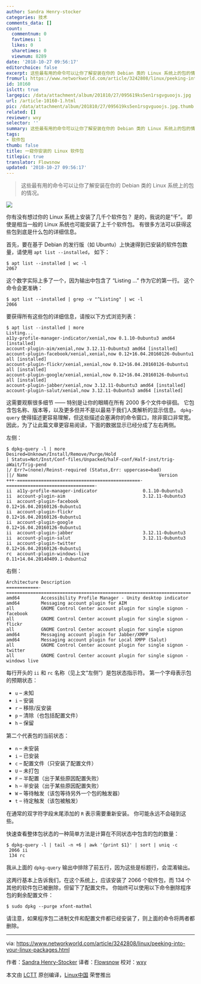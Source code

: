 ```yaml
---
author: Sandra Henry-stocker
categories: 技术
comments_data: []
count:
  commentnum: 0
  favtimes: 1
  likes: 0
  sharetimes: 0
  viewnum: 8289
date: '2018-10-27 09:56:17'
editorchoice: false
excerpt: 这些最有用的命令可以让你了解安装在你的 Debian 类的 Linux 系统上的包的情况。
fromurl: https://www.networkworld.com/article/3242808/linux/peeking-into-your-linux-packages.html
id: 10160
islctt: true
largepic: /data/attachment/album/201810/27/095619ks5en1rsgvguoojs.jpg
url: /article-10160-1.html
pic: /data/attachment/album/201810/27/095619ks5en1rsgvguoojs.jpg.thumb.jpg
related: []
reviewer: wxy
selector: ''
summary: 这些最有用的命令可以让你了解安装在你的 Debian 类的 Linux 系统上的包的情况。
tags:
- 软件包
thumb: false
title: 一窥你安装的 Linux 软件包
titlepic: true
translator: Flowsnow
updated: '2018-10-27 09:56:17'
---
```



> 
> 这些最有用的命令可以让你了解安装在你的 Debian 类的 Linux 系统上的包的情况。
> 
> 
> 


![](/data/attachment/album/201810/27/095619ks5en1rsgvguoojs.jpg)


你有没有想过你的 Linux 系统上安装了几千个软件包？ 是的，我说的是“千”。 即使是相当一般的 Linux 系统也可能安装了上千个软件包。 有很多方法可以获得这些包到底是什么包的详细信息。


首先，要在基于 Debian 的发行版（如 Ubuntu）上快速得到已安装的软件包数量，请使用 `apt list --installed`， 如下：



```
$ apt list --installed | wc -l
2067
```

这个数字实际上多了一个，因为输出中包含了 “Listing …” 作为它的第一行。 这个命令会更准确：



```
$ apt list --installed | grep -v "^Listing" | wc -l
2066
```

要获得所有这些包的详细信息，请按以下方式浏览列表：



```
$ apt list --installed | more
Listing...
a11y-profile-manager-indicator/xenial,now 0.1.10-0ubuntu3 amd64 [installed]
account-plugin-aim/xenial,now 3.12.11-0ubuntu3 amd64 [installed]
account-plugin-facebook/xenial,xenial,now 0.12+16.04.20160126-0ubuntu1 all [installed]
account-plugin-flickr/xenial,xenial,now 0.12+16.04.20160126-0ubuntu1 all [installed]
account-plugin-google/xenial,xenial,now 0.12+16.04.20160126-0ubuntu1 all [installed]
account-plugin-jabber/xenial,now 3.12.11-0ubuntu3 amd64 [installed]
account-plugin-salut/xenial,now 3.12.11-0ubuntu3 amd64 [installed]

```

这需要观察很多细节 —— 特别是让你的眼睛在所有 2000 多个文件中徘徊。 它包含包名称、版本等，以及更多但并不是以最易于我们人类解析的显示信息。 `dpkg-query` 使得描述更容易理解，但这些描述会塞满你的命令窗口，除非窗口非常宽。 因此，为了让此篇文章更容易阅读，下面的数据显示已经分成了左右两侧。


左侧：



```
$ dpkg-query -l | more
Desired=Unknown/Install/Remove/Purge/Hold
| Status=Not/Inst/Conf-files/Unpacked/halF-conf/Half-inst/trig-aWait/Trig-pend
|/ Err?=(none)/Reinst-required (Status,Err: uppercase=bad)
||/ Name                                                 Version                                      
+++-==============================================-=================================-
ii  a11y-profile-manager-indicator                 0.1.10-0ubuntu3                              
ii  account-plugin-aim                             3.12.11-0ubuntu3                             
ii  account-plugin-facebook                        0.12+16.04.20160126-0ubuntu1                 
ii  account-plugin-flickr                          0.12+16.04.20160126-0ubuntu1                 
ii  account-plugin-google                          0.12+16.04.20160126-0ubuntu1                 
ii  account-plugin-jabber                          3.12.11-0ubuntu3                             
ii  account-plugin-salut                           3.12.11-0ubuntu3                             
ii  account-plugin-twitter                         0.12+16.04.20160126-0ubuntu1                 
rc  account-plugin-windows-live                    0.11+14.04.20140409.1-0ubuntu2               
```

右侧：



```
Architecture Description
============-=====================================================================
amd64        Accessibility Profile Manager - Unity desktop indicator
amd64        Messaging account plugin for AIM
all          GNOME Control Center account plugin for single signon - facebook
all          GNOME Control Center account plugin for single signon - flickr
all          GNOME Control Center account plugin for single signon
amd64        Messaging account plugin for Jabber/XMPP
amd64        Messaging account plugin for Local XMPP (Salut)
all          GNOME Control Center account plugin for single signon - twitter
all          GNOME Control Center account plugin for single signon - windows live
```

每行开头的 `ii` 和 `rc` 名称（见上文“左侧”）是包状态指示符。 第一个字母表示包的预期状态：


* `u` – 未知
* `i` – 安装
* `r` – 移除/反安装
* `p` – 清除（也包括配置文件）
* `h` – 保留


第二个代表包的当前状态：


* `n` – 未安装
* `i` – 已安装
* `c` – 配置文件（只安装了配置文件）
* `U` – 未打包
* `F` – 半配置（出于某些原因配置失败）
* `h` – 半安装（出于某些原因配置失败）
* `W` – 等待触发（该包等待另外一个包的触发器）
* `t` – 待定触发（该包被触发）


在通常的双字符字段末尾添加的 `R` 表示需要重新安装。 你可能永远不会碰到这些。


快速查看整体包状态的一种简单方法是计算在不同状态中包含的包的数量：



```
$ dpkg-query -l | tail -n +6 | awk '{print $1}' | sort | uniq -c
 2066 ii
 134 rc
```

我从上面的 `dpkg-query` 输出中排除了前五行，因为这些是标题行，会混淆输出。


这两行基本上告诉我们，在这个系统上，应该安装了 2066 个软件包，而 134 个其他的软件包已被删除，但留下了配置文件。 你始终可以使用以下命令删除程序包的剩余配置文件：



```
$ sudo dpkg --purge xfont-mathml
```

请注意，如果程序包二进制文件和配置文件都已经安装了，则上面的命令将两者都删除。




---


via: <https://www.networkworld.com/article/3242808/linux/peeking-into-your-linux-packages.html>


作者：[Sandra Henry-Stocker](https://www.networkworld.com/author/Sandra-Henry_Stocker/) 译者：[Flowsnow](https://github.com/Flowsnow) 校对：[wxy](https://github.com/wxy)


本文由 [LCTT](https://github.com/LCTT/TranslateProject) 原创编译，[Linux中国](https://linux.cn/) 荣誉推出